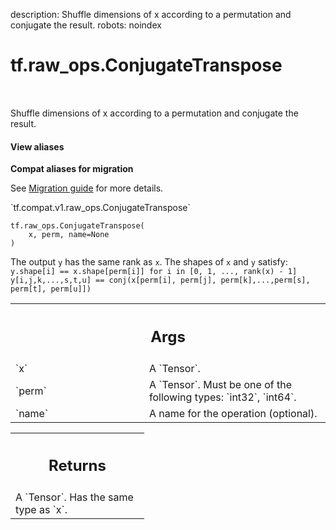 description: Shuffle dimensions of x according to a permutation and conjugate the result.
robots: noindex

# tf.raw_ops.ConjugateTranspose

<!-- Insert buttons and diff -->

<table class="tfo-notebook-buttons tfo-api nocontent" align="left">

</table>



Shuffle dimensions of x according to a permutation and conjugate the result.


<section class="expandable">
  <h4 class="showalways">View aliases</h4>
  <p>
<b>Compat aliases for migration</b>
<p>See
<a href="https://www.tensorflow.org/guide/migrate">Migration guide</a> for
more details.</p>
<p>`tf.compat.v1.raw_ops.ConjugateTranspose`</p>
</p>
</section>

<pre class="devsite-click-to-copy prettyprint lang-py tfo-signature-link">
<code>tf.raw_ops.ConjugateTranspose(
    x, perm, name=None
)
</code></pre>



<!-- Placeholder for "Used in" -->

The output `y` has the same rank as `x`. The shapes of `x` and `y` satisfy:
  `y.shape[i] == x.shape[perm[i]] for i in [0, 1, ..., rank(x) - 1]`
  `y[i,j,k,...,s,t,u] == conj(x[perm[i], perm[j], perm[k],...,perm[s], perm[t], perm[u]])`

<!-- Tabular view -->
 <table class="responsive fixed orange">
<colgroup><col width="214px"><col></colgroup>
<tr><th colspan="2"><h2 class="add-link">Args</h2></th></tr>

<tr>
<td>
`x`<a id="x"></a>
</td>
<td>
A `Tensor`.
</td>
</tr><tr>
<td>
`perm`<a id="perm"></a>
</td>
<td>
A `Tensor`. Must be one of the following types: `int32`, `int64`.
</td>
</tr><tr>
<td>
`name`<a id="name"></a>
</td>
<td>
A name for the operation (optional).
</td>
</tr>
</table>



<!-- Tabular view -->
 <table class="responsive fixed orange">
<colgroup><col width="214px"><col></colgroup>
<tr><th colspan="2"><h2 class="add-link">Returns</h2></th></tr>
<tr class="alt">
<td colspan="2">
A `Tensor`. Has the same type as `x`.
</td>
</tr>

</table>

